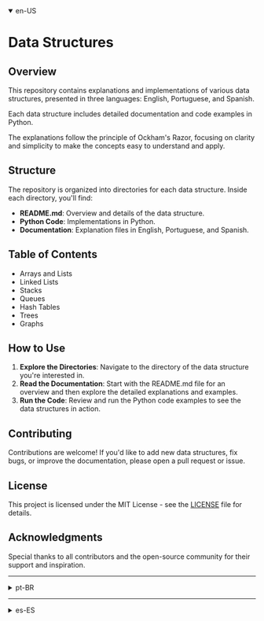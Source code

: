 <details open>
    <summary>en-US</summary>

# Data Structures

## Overview
This repository contains explanations and implementations of various data structures, presented in three languages: English, Portuguese, and Spanish.

Each data structure includes detailed documentation and code examples in Python.

The explanations follow the principle of Ockham's Razor, focusing on clarity and simplicity to make the concepts easy to understand and apply.

## Structure
The repository is organized into directories for each data structure. Inside each directory, you'll find:
- **README.md**: Overview and details of the data structure.
- **Python Code**: Implementations in Python.
- **Documentation**: Explanation files in English, Portuguese, and Spanish.

## Table of Contents
- Arrays and Lists
- Linked Lists
- Stacks
- Queues
- Hash Tables
- Trees
- Graphs

## How to Use
1. **Explore the Directories**: Navigate to the directory of the data structure you're interested in.
2. **Read the Documentation**: Start with the README.md file for an overview and then explore the detailed explanations and examples.
3. **Run the Code**: Review and run the Python code examples to see the data structures in action.
 
## Contributing
Contributions are welcome! If you'd like to add new data structures, fix bugs, or improve the documentation, please open a pull request or issue.

## License
This project is licensed under the MIT License - see the [LICENSE](./LICENSE) file for details.

## Acknowledgments
Special thanks to all contributors and the open-source community for their support and inspiration.

</details>

---

<details>
    <summary>pt-BR</summary>

# Estruturas de Dados

## Visão Geral
Este repositório contém explicações e implementações de várias estruturas de dados, apresentadas em três idiomas: inglês, português e espanhol.

Cada estrutura de dados inclui documentação detalhada e exemplos de código em Python.

As explicações seguem o princípio da Navalha de Ockham, focando na clareza e simplicidade para tornar os conceitos fáceis de entender e aplicar.

## Estrutura
O repositório está organizado em diretórios para cada estrutura de dados. Dentro de cada diretório, você encontrará:
- **README.md**: Visão geral e detalhes da estrutura de dados.
- **Código em Python**: Implementações em Python.
- **Documentação**: Arquivos de explicação em inglês, português e espanhol.

## Índice
- Arrays e Listas
- Listas Ligadas
- Pilhas
- Filas
- Tabelas Hash
- Árvores
- Grafos

## Como Usar
1. **Explore os Diretórios**: Navegue até o diretório da estrutura de dados de seu interesse.
2. **Leia a Documentação**: Comece com o arquivo README.md para uma visão geral e depois explore as explicações detalhadas e os exemplos.
3. **Execute o Código**: Revise e execute os exemplos de código em Python para ver as estruturas de dados em ação.

## Contribuindo
Contribuições são bem-vindas! Se você deseja adicionar novas estruturas de dados, corrigir bugs ou melhorar a documentação, por favor, abra uma pull request ou issue.

## Licença
Este projeto está licenciado sob a Licença MIT - veja o arquivo [LICENSE](./LICENSE) para mais detalhes.

## Agradecimentos
Agradecimentos especiais a todos os colaboradores e à comunidade de código aberto pelo suporte e inspiração.

</details>

---

<details>
    <summary>es-ES</summary>

# Estructuras de Datos

## Visión General
Este repositorio contiene explicaciones e implementaciones de varias estructuras de datos, presentadas en tres idiomas: inglés, portugués y español.

Cada estructura de datos incluye documentación detallada y ejemplos de código en Python.

Las explicaciones siguen el principio de la Navaja de Ockham, enfocándose en la claridad y simplicidad para hacer que los conceptos sean fáciles de entender y aplicar.

## Estructura
El repositorio está organizado en directorios para cada estructura de datos. Dentro de cada directorio, encontrarás:
- **README.md**: Visión general y detalles de la estructura de datos.
- **Código en Python**: Implementaciones en Python.
- **Documentación**: Archivos de explicación en inglés, portugués y español.

## Índice
- Arrays y Listas
- Listas Enlazadas
- Pilas
- Colas
- Tablas Hash
- Árboles
- Grafos

## Cómo Usar
1. **Explora los Directorios**: Navega hasta el directorio de la estructura de datos que te interesa.
2. **Lee la Documentación**: Comienza con el archivo README.md para una visión general y luego explora las explicaciones detalladas y los ejemplos.
3. **Ejecuta el Código**: Revisa y ejecuta los ejemplos de código en Python para ver las estructuras de datos en acción.

## Contribuyendo
¡Las contribuciones son bienvenidas! Si deseas agregar nuevas estructuras de datos, corregir errores o mejorar la documentación, por favor, abre una pull request o issue.

## Licencia
Este proyecto está licenciado bajo la Licencia MIT - consulta el archivo [LICENSE](./LICENSE) para más detalles.

## Agradecimientos
Agradecimientos especiales a todos los colaboradores y a la comunidad de código abierto por su apoyo e inspiración.

</details>

